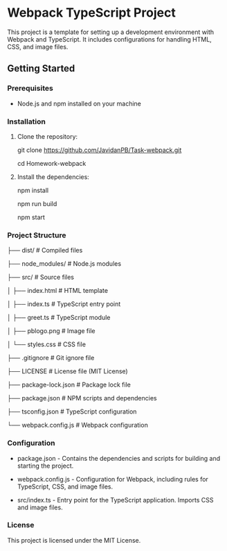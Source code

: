 # Webpack TypeScript Project

This project is a template for setting up a development environment with Webpack and TypeScript. It includes configurations for handling HTML, CSS, and image files.

## Getting Started

### Prerequisites

- Node.js and npm installed on your machine

### Installation

1. Clone the repository:
   
   git clone <https://github.com/JavidanPB/Task-webpack.git>
   
   cd Homework-webpack
3. Install the dependencies:
   
	npm install

	npm run build

	npm start
	
### Project Structure
├── dist/                   # Compiled files

├── node_modules/           # Node.js modules

├── src/                    # Source files

│   ├── index.html          # HTML template

│   ├── index.ts            # TypeScript entry point

│   ├── greet.ts            # TypeScript module

│   ├── pblogo.png          # Image file

│   └── styles.css          # CSS file

├── .gitignore              # Git ignore file

├── LICENSE                 # License file (MIT License)

├── package-lock.json       # Package lock file

├── package.json            # NPM scripts and dependencies

├── tsconfig.json           # TypeScript configuration

└── webpack.config.js       # Webpack configuration

### Configuration
- package.json - Contains the dependencies and scripts for building and starting the project.

- webpack.config.js - Configuration for Webpack, including rules for TypeScript, CSS, and image files.

- src/index.ts - Entry point for the TypeScript application. Imports CSS and image files.

### License 
This project is licensed under the MIT License.
